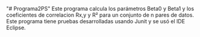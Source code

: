 "# Programa2PS" 
Este programa calcula los parámetros Beta0 y Beta1 y los coeficientes de correlacion Rx,y y R² para un conjunto de n pares de datos. Este programa tiene pruebas desarrolladas usando Junit y se usó el IDE Eclipse.

